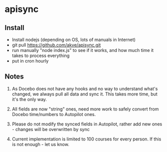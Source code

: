 # apisync

## Install

* Install nodejs (depending on OS, lots of manuals in Internet)
* git pull https://github.com/akve/apisync.git
* run manually "node index.js" to see if it works, and how much time it takes to process everything
* put in cron hourly 

## Notes

1. As Docebo does not have any hooks and no way to understand what's changed, we always pull all data and sync it. This takes more time, but it's the only way. 

2. All fields are now "string" ones, need more work to safely convert from Docebo time/numbers to Autopilot ones. 

3. Please do not modify the synced fields in Autopilot, rather add new ones - changes will be overwritten by sync

4. Current implementation is limited to 100 courses for every person. If this is not enough - let us know. 